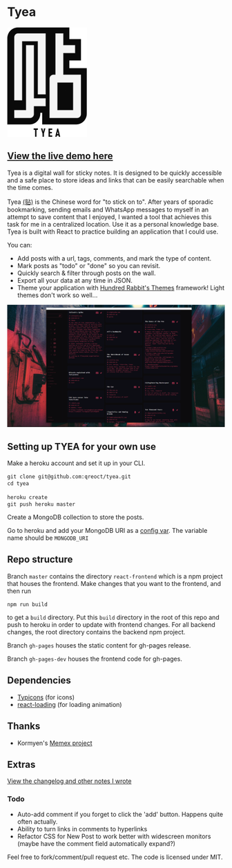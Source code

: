 # Tyea

![TYEA logo](LOGO.png)

## [View the live demo here](https://qreoct.github.io/tyea)

Tyea is a digital wall for sticky notes. It is designed to be quickly accessible and a safe place to store ideas and links that can be easily searchable when the time comes. 

Tyea [(贴)](https://en.wiktionary.org/wiki/%E8%B2%BC#Mandarin) is the Chinese word for "to stick on to". After years of sporadic bookmarking, sending emails and WhatsApp messages to myself in an attempt to save content that I enjoyed, I wanted a tool that achieves this task for me in a centralized location. Use it as a personal knowledge base. Tyea is built with React to practice building an application that I could use.

You can:
- Add posts with a url, tags, comments, and mark the type of content.
- Mark posts as "todo" or "done" so you can revisit.
- Quickly search & filter through posts on the wall.
- Export all your data at any time in JSON.
- Theme your application with [Hundred Rabbit's Themes](https://github.com/hundredrabbits/Themes) framework! Light themes don't work so well...

![TYEA preview](PREVIEW.png)  

## Setting up TYEA for your own use

Make a heroku account and set it up in your CLI.
```
git clone git@github.com:qreoct/tyea.git
cd tyea

heroku create
git push heroku master
```
Create a MongoDB collection to store the posts. 

Go to heroku and add your MongoDB URI as a [config var](https://devcenter.heroku.com/articles/config-vars). The variable name should be ```MONGODB_URI```

## Repo structure

Branch ```master``` contains the directory ```react-frontend``` which is a npm project that houses the frontend. Make changes that you want to the frontend, and then run 

```
npm run build
```

to get a ```build``` directory. Put this ```build``` directory in the root of this repo and push to heroku in order to update with frontend changes. For all backend changes, the root directory contains the backend npm project.  

Branch ```gh-pages``` houses the static content for gh-pages release.

Branch ```gh-pages-dev``` houses the frontend code for gh-pages.

## Dependencies
- [Typicons](https://www.s-ings.com/typicons/) (for icons)
- [react-loading](https://www.npmjs.com/package/react-loading) (for loading animation)

## Thanks

- Kormyen's [Memex project](https://github.com/kormyen/memex)

## Extras

[View the changelog and other notes I wrote](CHANGELOG.md)

### Todo

- Auto-add comment if you forget to click the 'add' button. Happens quite often actually.
- Ability to turn links in comments to hyperlinks
- Refactor CSS for New Post to work better with widescreen monitors (maybe have the comment field automatically expand?)

Feel free to fork/comment/pull request etc. The code is licensed under MIT.

